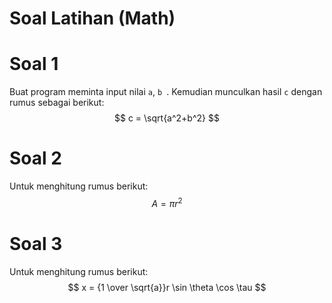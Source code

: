 # Soal Latihan (Math)

# Soal 1
Buat program meminta input nilai `a`, `b `. Kemudian munculkan hasil `c` dengan rumus sebagai berikut:
$$ c = \sqrt{a^2+b^2} $$

# Soal 2
Untuk menghitung rumus berikut:
$$ A = \pi r^2 $$

# Soal 3
Untuk menghitung rumus berikut:
$$ x = {1 \over \sqrt{a}}r \sin \theta \cos \tau $$

